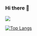 ### Hi there 👋
<a href="https://hhpluscertificateofcompletion.oopy.io/">
  <img src="https://static.spartacodingclub.kr/hanghae99/plus/completion/badge_blue.svg" />
</a>

[![Top Langs](https://github-readme-stats.vercel.app/api/top-langs/?username=obov)](https://github.com/obov/github-readme-stats)
